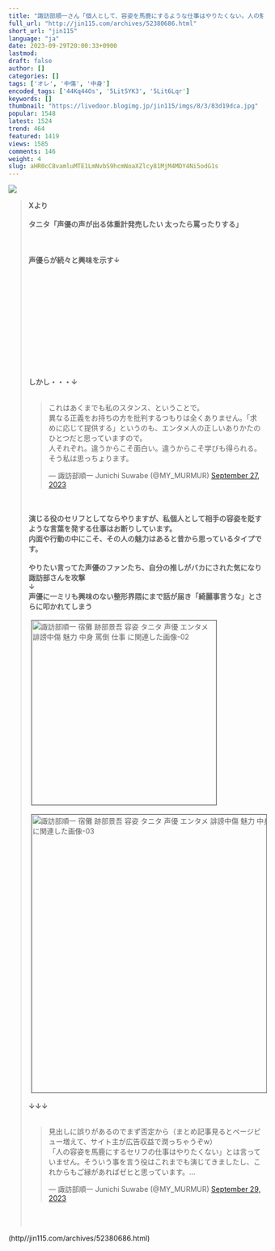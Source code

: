 ```yaml
---
title: "諏訪部順一さん「個人として、容姿を馬鹿にするような仕事はやりたくない。人の魅力は中身」→何故か炎上し誹謗中傷が殺到 "
full_url: "http://jin115.com/archives/52380686.html"
short_url: "jin115"
language: "ja"
date: 2023-09-29T20:00:33+0900
lastmod: 
draft: false
author: []
categories: []
tags: ['オレ', '中傷', '中身']
encoded_tags: ['44Kq44Os', '5Lit5YK3', '5Lit6Lqr']
keywords: []
thumbnail: "https://livedoor.blogimg.jp/jin115/imgs/8/3/83d19dca.jpg"
popular: 1548
latest: 1524
trend: 464
featured: 1419
views: 1585
comments: 146
weight: 4
slug: aHR0cC8vamluMTE1LmNvbS9hcmNoaXZlcy81MjM4MDY4Ni5odG1s
---
```


![](https://livedoor.blogimg.jp/jin115/imgs/8/3/83d19dca.jpg)

<blockquote><b>Xより</b><br> <br> <b>タニタ「声優の声が出る体重計発売したい 太ったら罵ったりする」</b><br> <br> <br> <br> <b>声優らが続々と興味を示す↓</b><br> <br> <br> <br> <br> <br> <br> <br> <br> <br> <br> <br> <br> <br> <b>しかし・・・↓</b><br> <br> <blockquote class='twitter-tweet'><p lang='ja' dir='ltr'>これはあくまでも私のスタンス、ということで。<br>異なる正義をお持ちの方を批判するつもりは全くありません。「求めに応じて提供する」というのも、エンタメ人の正しいありかたのひとつだと思っていますので。<br>人それぞれ。違うからこそ面白い。違うからこそ学びも得られる。そう私は思っちょります。</p>— 諏訪部順一 Junichi Suwabe (@MY_MURMUR) <a href='https//twitter.com/MY_MURMUR/status/1707030290084831520?ref_src=twsrc%5Etfw'>September 27, 2023</a></blockquote> <br> <br> <b>演じる役のセリフとしてならやりますが、私個人として相手の容姿を貶すような言葉を発する仕事はお断りしています。<br> 内面や行動の中にこそ、その人の魅力はあると昔から思っているタイプです。</b><br> <br> <b>やりたい言ってた声優のファンたち、自分の推しがバカにされた気になり諏訪部さんを攻撃<br> ↓<br> 声優に一ミリも興味のない整形界隈にまで話が届き「綺麗事言うな」とさらに叩かれてしまう</b><br> <br> <img src='https//livedoor.blogimg.jp/jin115/imgs/a/6/a61c026e.jpg' width='365' border='1' hspace='5' class='pict' alt='諏訪部順一 宿儺 跡部景吾 容姿 タニタ 声優 エンタメ 誹謗中傷 魅力 中身 罵倒 仕事 に関連した画像-02'><br> <br> <img src='https//livedoor.blogimg.jp/jin115/imgs/6/2/62b24ab4.jpg' width='550' border='1' hspace='5' class='pict' alt='諏訪部順一 宿儺 跡部景吾 容姿 タニタ 声優 エンタメ 誹謗中傷 魅力 中身 罵倒 仕事 に関連した画像-03'><br> <br> <b>↓↓↓</b><br> <br> <blockquote class='twitter-tweet'><p lang='ja' dir='ltr'>見出しに誤りがあるのでまず否定から（まとめ記事見るとページビュー増えて、サイト主が広告収益で潤っちゃうぞw）<br>「人の容姿を馬鹿にするセリフの仕事はやりたくない」とは言っていません。そういう事を言う役はこれまでも演じてきましたし、これからもご縁があればゼヒと思っています。…</p>— 諏訪部順一 Junichi Suwabe (@MY_MURMUR) <a href='https//twitter.com/MY_MURMUR/status/1707567983428784348?ref_src=twsrc%5Etfw'>September 29, 2023</a></blockquote> <br> <br> </blockquote>

(http//jin115.com/archives/52380686.html)
